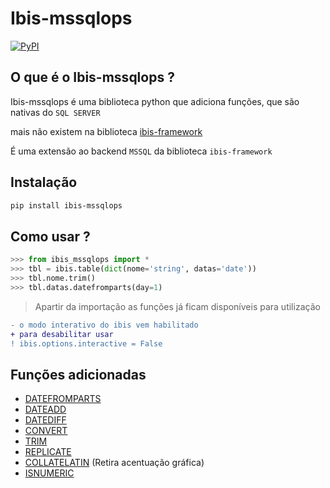 # Ibis-mssqlops
[![PyPI](https://img.shields.io/pypi/v/ibis-mssqlops.svg)](https://pypi.org/project/ibis-mssqlops/)

## O que é o  Ibis-mssqlops ?

Ibis-mssqlops é uma biblioteca python que adiciona funções, que são nativas do `SQL SERVER`

mais não existem na biblioteca [ibis-framework](http://ibis-project.org)

É uma extensão ao backend `MSSQL` da biblioteca `ibis-framework`

## Instalação

```bash
pip install ibis-mssqlops
```

## Como usar ?

```python
>>> from ibis_mssqlops import *
>>> tbl = ibis.table(dict(nome='string', datas='date'))
>>> tbl.nome.trim()
>>> tbl.datas.datefromparts(day=1)
```

> Apartir da importação as funções já ficam disponíveis para utilização

```diff
- o modo interativo do ibis vem habilitado
+ para desabilitar usar 
! ibis.options.interactive = False
```

## Funções adicionadas

- [DATEFROMPARTS]()
- [DATEADD]()
- [DATEDIFF]()
- [CONVERT]()
- [TRIM]()
- [REPLICATE]()
- [COLLATELATIN]() (Retira acentuação gráfica)
- [ISNUMERIC]()
